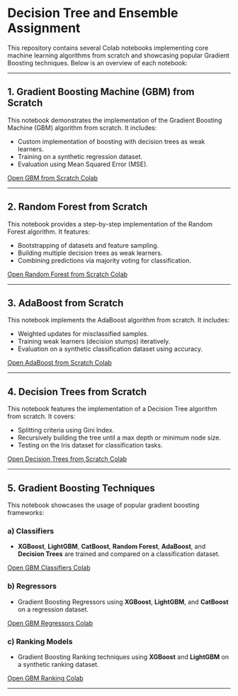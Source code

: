 # Decision Tree and Ensemble Assignment

This repository contains several Colab notebooks implementing core machine learning algorithms from scratch and showcasing popular Gradient Boosting techniques. Below is an overview of each notebook:

---

## 1. Gradient Boosting Machine (GBM) from Scratch
This notebook demonstrates the implementation of the Gradient Boosting Machine (GBM) algorithm from scratch. It includes:
- Custom implementation of boosting with decision trees as weak learners.
- Training on a synthetic regression dataset.
- Evaluation using Mean Squared Error (MSE).

[Open GBM from Scratch Colab](https://colab.research.google.com/drive/1wzXCEk6LDQw4FUPv8cM6DEiyVAz4Q3go?usp=sharing)

---

## 2. Random Forest from Scratch
This notebook provides a step-by-step implementation of the Random Forest algorithm. It features:
- Bootstrapping of datasets and feature sampling.
- Building multiple decision trees as weak learners.
- Combining predictions via majority voting for classification.

[Open Random Forest from Scratch Colab](https://colab.research.google.com/drive/16kSERLi44HgghaA8RNbRC22d59oubog_?usp=sharing)

---

## 3. AdaBoost from Scratch
This notebook implements the AdaBoost algorithm from scratch. It includes:
- Weighted updates for misclassified samples.
- Training weak learners (decision stumps) iteratively.
- Evaluation on a synthetic classification dataset using accuracy.

[Open AdaBoost from Scratch Colab](https://colab.research.google.com/drive/1twP1uGUFZWuwMSdJazpuHkC0z80CHC07?usp=sharing)

---

## 4. Decision Trees from Scratch
This notebook features the implementation of a Decision Tree algorithm from scratch. It covers:
- Splitting criteria using Gini Index.
- Recursively building the tree until a max depth or minimum node size.
- Testing on the Iris dataset for classification tasks.

[Open Decision Trees from Scratch Colab](https://colab.research.google.com/drive/1ngiwmyTaPnDS7IXt2zgqRM6gmLSRIzfb?usp=sharing)

---

## 5. Gradient Boosting Techniques
This notebook showcases the usage of popular gradient boosting frameworks:
### a) Classifiers
- **XGBoost**, **LightGBM**, **CatBoost**, **Random Forest**, **AdaBoost**, and **Decision Trees** are trained and compared on a classification dataset.

[Open GBM Classifiers Colab](https://colab.research.google.com/drive/1z1XQvJu0SsdksMIOdaX9iEvRRYv5rpGA?usp=sharing)

### b) Regressors
- Gradient Boosting Regressors using **XGBoost**, **LightGBM**, and **CatBoost** on a regression dataset.

[Open GBM Regressors Colab](https://colab.research.google.com/drive/1o7gH2dJ4EUye3q9TK4ehs8MgOYW1fdEc?usp=sharing)

### c) Ranking Models
- Gradient Boosting Ranking techniques using **XGBoost** and **LightGBM** on a synthetic ranking dataset.

[Open GBM Ranking Colab](https://colab.research.google.com/drive/1JdHePYw19fl0RdERIy1-e2rNuokndAqB?usp=sharing)

---

